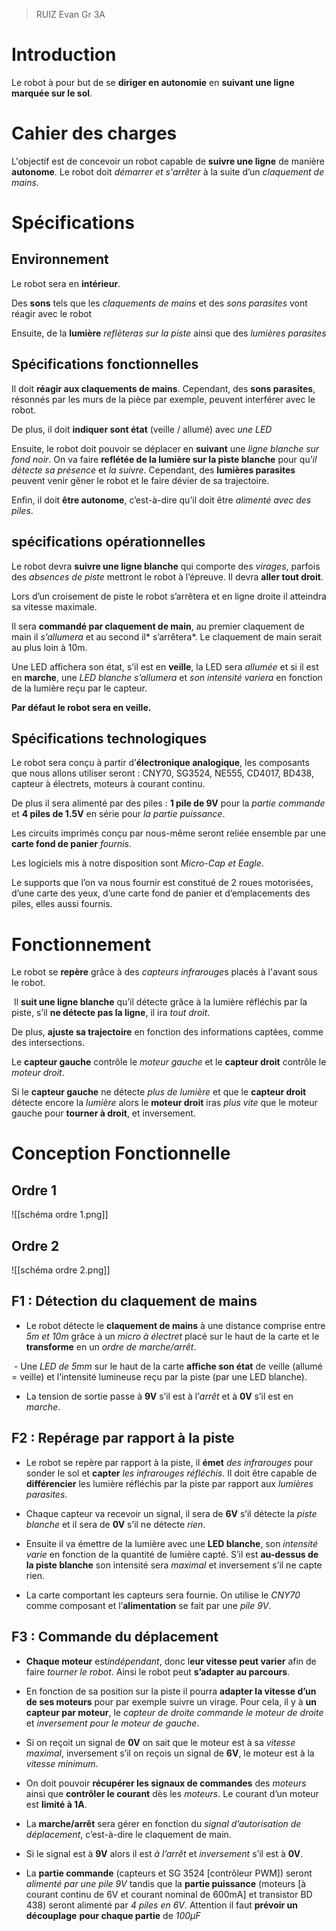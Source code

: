 >RUIZ Evan Gr 3A
# **Introduction**

Le robot à pour but de se **diriger en autonomie** en **suivant une ligne marquée sur le sol**.

# **Cahier des charges**

L'objectif est de concevoir un robot capable de **suivre une ligne** de manière **autonome**. Le robot doit *démarrer et s'arrêter* à la suite d’un *claquement de mains.*

# **Spécifications**

## Environnement

Le robot sera en **intérieur**.

Des **sons** tels que les *claquements de mains* et des *sons parasites* vont réagir avec le robot

Ensuite, de la **lumière** *reflèteras sur la piste* ainsi que des *lumières parasites*

## Spécifications fonctionnelles

Il doit **réagir aux claquements de mains**. Cependant, des **sons parasites**, résonnés par les murs de la pièce par exemple, peuvent interférer avec le robot.

De plus, il doit **indiquer sont état** (veille / allumé) avec *une LED*

Ensuite, le robot doit pouvoir se déplacer en **suivant** une *ligne blanche sur fond noir*. On va faire **reflétée de la lumière sur la piste blanche** pour qu’*il détecte sa présence* et *la suivre*. Cependant, des **lumières parasites** peuvent venir gêner le robot et le faire dévier de sa trajectoire.

Enfin, il doit **être autonome**, c’est-à-dire qu’il doit être *alimenté avec des piles*.

## spécifications opérationnelles

Le robot devra **suivre une ligne blanche** qui comporte des *virages*, parfois des *absences de piste* mettront le robot à l’épreuve. Il devra **aller tout droit**.

Lors d’un croisement de piste le robot s’arrêtera et en ligne droite il atteindra sa vitesse maximale.

Il sera **commandé par claquement de main**, au premier claquement de main il *s’allumera* et au second il* s’arrêtera*. Le claquement de main serait au plus loin à 10m.

Une LED affichera son état, s’il est en **veille**, la LED sera *allumée* et si il est en **marche**, une *LED blanche s’allumera* et *son intensité variera* en fonction de la lumière reçu par le capteur.

**Par défaut le robot sera en veille.**

## Spécifications technologiques

Le robot sera conçu à partir d’**électronique analogique**, les composants que nous allons utiliser seront : CNY70, SG3524, NE555, CD4017, BD438, capteur à électrets, moteurs à courant continu. 

De plus il sera alimenté par des piles : **1 pile de 9V** pour la *partie commande* et **4 piles de 1.5V** en série pour *la partie puissance*.

Les circuits imprimés conçu par nous-même seront reliée ensemble par une **carte fond de panier** *fournis*.

Les logiciels mis à notre disposition sont *Micro-Cap et Eagle*.

Le supports que l’on va nous fournir est constitué de 2 roues motorisées, d’une carte des yeux, d’une carte fond de panier et d’emplacements des piles, elles aussi fournis.

# Fonctionnement

Le robot se **repère** grâce à des *capteurs infrarouge*s placés à l'avant sous le robot.

 Il **suit une ligne blanche** qu’il détecte grâce à la lumière réfléchis par la piste, s’il **ne détecte pas la ligne**, il ira *tout droit*.

De plus, **ajuste sa trajectoire** en fonction des informations captées, comme des intersections.

Le **capteur gauche** contrôle le *moteur gauche* et le **capteur droit** contrôle le *moteur droit*.

Si le **capteur gauche** ne détecte *plus de lumière* et que le **capteur droit** détecte encore la *lumière* alors le **moteur droit** iras *plus vite* que le moteur gauche pour **tourner à droit**, et inversement.

# Conception Fonctionnelle

## Ordre 1

![[schéma ordre 1.png]]
## Ordre 2

![[schéma ordre 2.png]]

## F1 : Détection du claquement de mains

- Le robot détecte le **claquement de mains** à une distance comprise entre *5m et 10m* grâce à un *micro à électret* placé sur le haut de la carte et le **transforme** en un *ordre de marche/arrêt*.

 - Une *LED de 5mm* sur le haut de la carte **affiche son état** de veille (allumé = veille) et l’intensité lumineuse reçu par la piste (par une LED blanche).

- La tension de sortie passe à **9V** s’il est à l’*arrêt* et à **0V** s’il est en *marche*.

## F2 : Repérage par rapport à la piste

- Le robot se repère par rapport à la piste, il **émet** *des infrarouges* pour sonder le sol et **capter** *les infrarouges réfléchis*. Il doit être capable de **différencier** les lumière réfléchis par la piste par rapport aux *lumières parasites*.

- Chaque capteur va recevoir un signal, il sera de **6V** s’il détecte la *piste blanche* et il sera de **0V** s’il ne détecte *rien*.

- Ensuite il va émettre de la lumière avec une **LED blanche**, son *intensité varie* en fonction de la quantité de lumière capté. S’il est **au-dessus de la piste blanche** son intensité sera *maximal* et inversement s’il ne capte rien.

- La carte comportant les capteurs sera fournie. On utilise le *CNY70* comme composant et l’**alimentation** se fait par une *pile 9V*.

## F3 : Commande du déplacement

- **Chaque moteur** est*indépendant*, donc l**eur vitesse peut varier** afin de faire *tourner le robot*. Ainsi le robot peut **s’adapter au parcours**.

- En fonction de sa position sur la piste il pourra **adapter la vitesse d’un de ses moteurs** pour par exemple suivre un virage. Pour cela, il y à **un capteur par moteur**, le *capteur de droite commande le moteur de droite* et *inversement pour le moteur de gauche*.

- Si on reçoit un signal de **0V** on sait que le moteur est à sa *vitesse maximal*, inversement s’il on reçois un signal de **6V**, le moteur est à la *vitesse minimum*.

- On doit pouvoir **récupérer les signaux de commandes** des *moteurs* ainsi que **contrôler le courant** dès les *moteurs*. Le courant d’un moteur est **limité à 1A**.

- La **marche/arrêt** sera gérer en fonction du *signal d’autorisation de déplacement*, c’est-à-dire le claquement de main.

- Si le signal est à **9V** alors il est *à l’arrêt* et *inversement* s’il est à **0V**.

- La **partie commande** (capteurs et SG 3524 [contrôleur PWM]) seront *alimenté par une pile 9V* tandis que la **partie puissance**  (moteurs [à courant continu de 6V et courant nominal de 600mA] et transistor BD 438) seront alimenté par *4 piles en 6V*. Attention il faut **prévoir un découplage** **pour chaque partie** de *100µF*